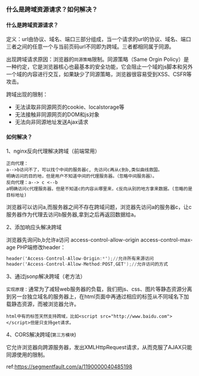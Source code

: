 ### 什么是跨域资源请求？如何解决？

#### 什么是跨域资源请求？

定义：url由协议、域名、端口三部分组成，当一个请求的url的协议、域名、端口三者之间的任意一个与当前页码url不同即为跨域。三者都相同属于同源。

出现跨域请求原因：浏览器的`同源策略`限制。同源策略（Same Orgin Policy）是一种约定，它是浏览器核心也最基本的安全功能，它会阻止一个域的js脚本和另外一个域的内容进行交互，如果缺少了同源策略，浏览器很容易受到XSS、CSFR等攻击。

跨域出现的限制：

- 无法读取非同源网页的cookie、localstorage等
- 无法接触非同源网页的DOM和js对象
- 无法向非同源地址发送Ajax请求

#### 如何解决？

1、nginx反向代理解决跨域（前端常用）

```
正向代理：
a-->b访问不了，可以找个中间的服务器c, 先访问c再从c到b,类似曲线救国。
明确访问的目的地，但是用户不知道中间的代理服务器。（忽略中间服务器）。
反向代理：a--> c <--b
a明确访问c代理服务器，但是不知道c的内容从哪里来，c反向从别的地方拿来数据。(忽略的是目标地址)
```

浏览器可以访问a,而服务器之间不存在跨域问题，浏览器先访问a的服务器c，让c服务器作为代理去访问b服务器,拿到之后再返回数据给a。

2、添加响应头解决跨域

浏览器先询问b,b允许a访问
access-control-allow-origin
access-control-max-age
PHP端修改header：

```awk
header('Access-Control-Allow-Origin:*');//允许所有来源访问
header('Access-Control-Allow-Method:POST,GET');//允许访问的方式
```

3、通过jsonp解决跨域（老方法）

`实现原理：`通常为了减轻web服务器的负载，我们把js、css、图片等静态资源分离到另一台独立域名的服务器上，在html页面中再通过相应的标签从不同域名下加载静态资源，而被浏览器允许。

```
html中有的标签天然支持跨域，比如<script src="http://www.baidu.com"></script>但是只支持get请求。
```

4、CORS解决跨域(`第三方模块`)

它允许浏览器向跨源服务器，发出XMLHttpRequest请求，从而克服了AJAX只能同源使用的限制。





ref:https://segmentfault.com/a/1190000040485198